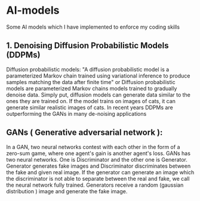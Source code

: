 # AI-models
Some AI models which I have implemented to enforce my coding skills
## 1. Denoising Diffusion Probabilistic Models (DDPMs)
Diffusion probabilistic models:
"A diffusion probabilistic model is a parameterized Markov chain trained using variational inference to produce samples matching the data after finite time" or Diffusion probabilistic models are parameterized Markov chains models trained to gradually denoise data.
Simply put, diffusion models can generate data similar to the ones they are trained on. If the model trains on images of cats, it can generate similar realistic images of cats. In recent years DDPMs are outperforming the GANs in many de-noising applications


## GANs ( Generative adversarial network ): 
In a GAN, two neural networks contest with each other in the form of a zero-sum game, where one agent's gain is another agent's loss. GANs has two neural networks. One is Discriminator and the other one is Generator. Generator generates fake images and Discriminator discriminates between the fake and given real image. If the generator can generate an image which the discriminator is not able to separate between the real and fake, we call the neural network fully trained. Generators receive a random (gaussian distribution ) image and generate the fake image. 
